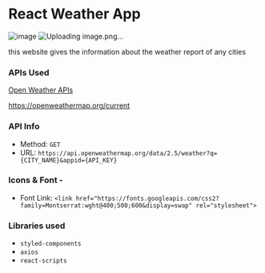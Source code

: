 # React Weather App 

![image](https://github.com/user-attachments/assets/1c2e4c5b-d742-4a71-b276-774aed1c4ae3)
![Uploading image.png…]()


this website gives the information about the weather report of any cities



### APIs Used
[Open Weather APIs](https://openweathermap.org/)

https://openweathermap.org/current

### API Info
* Method: `GET`
* URL: `https://api.openweathermap.org/data/2.5/weather?q={CITY_NAME}&appid={API_KEY}`

### Icons & Font -
* Font Link: `<link href="https://fonts.googleapis.com/css2?family=Montserrat:wght@400;500;600&display=swap" rel="stylesheet">`

### Libraries used
* `styled-components`
* `axios`
* `react-scripts`







